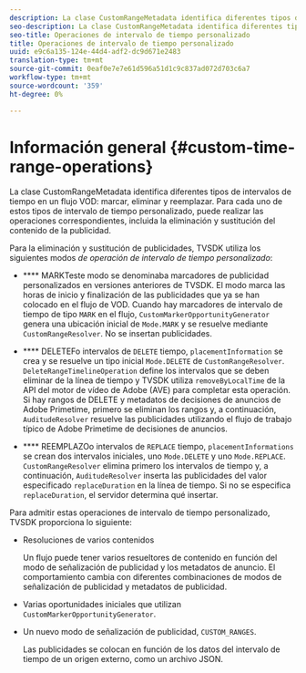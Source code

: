 ```yaml
---
description: La clase CustomRangeMetadata identifica diferentes tipos de intervalos de tiempo en una marca de flujo de VOD, eliminación y reemplazo. Para cada uno de estos tipos de intervalo de tiempo personalizado, puede realizar las operaciones correspondientes, incluida la eliminación y sustitución del contenido de la publicidad.
seo-description: La clase CustomRangeMetadata identifica diferentes tipos de intervalos de tiempo en una marca de flujo de VOD, eliminación y reemplazo. Para cada uno de estos tipos de intervalo de tiempo personalizado, puede realizar las operaciones correspondientes, incluida la eliminación y sustitución del contenido de la publicidad.
seo-title: Operaciones de intervalo de tiempo personalizado
title: Operaciones de intervalo de tiempo personalizado
uuid: e9c6a135-124e-44d4-adf2-dc9d671e2483
translation-type: tm+mt
source-git-commit: 0eaf0e7e7e61d596a51d1c9c837ad072d703c6a7
workflow-type: tm+mt
source-wordcount: '359'
ht-degree: 0%

---
```



# Información general {#custom-time-range-operations}

La clase CustomRangeMetadata identifica diferentes tipos de intervalos de tiempo en un flujo VOD: marcar, eliminar y reemplazar. Para cada uno de estos tipos de intervalo de tiempo personalizado, puede realizar las operaciones correspondientes, incluida la eliminación y sustitución del contenido de la publicidad.

<!--<a id="section_1323C0BAC259424C85A6ACFB48FE77EC"></a>-->

Para la eliminación y sustitución de publicidades, TVSDK utiliza los siguientes modos *de operación de intervalo de tiempo personalizado*:

* **** MARKTeste modo se denominaba marcadores de publicidad personalizados en versiones anteriores de TVSDK. El modo marca las horas de inicio y finalización de las publicidades que ya se han colocado en el flujo de VOD. Cuando hay marcadores de intervalo de tiempo de tipo `MARK` en el flujo, `CustomMarkerOpportunityGenerator` genera una ubicación inicial de `Mode.MARK` y se resuelve mediante `CustomRangeResolver`. No se insertan publicidades.

* **** DELETEFo intervalos de  `DELETE` tiempo,  `placementInformation` se crea y se resuelve un tipo inicial  `Mode.DELETE` de  `CustomRangeResolver`. `DeleteRangeTimelineOperation` define los intervalos que se deben eliminar de la línea de tiempo y TVSDK utiliza  `removeByLocalTime` de la API del motor de vídeo de Adobe (AVE) para completar esta operación. Si hay rangos de DELETE y metadatos de decisiones de anuncios de Adobe Primetime, primero se eliminan los rangos y, a continuación, `AuditudeResolver` resuelve las publicidades utilizando el flujo de trabajo típico de Adobe Primetime de decisiones de anuncios.

* **** REEMPLAZOo intervalos de  `REPLACE` tiempo,  `placementInformations` se crean dos intervalos iniciales, uno  `Mode.DELETE` y uno  `Mode.REPLACE`. `CustomRangeResolver` elimina primero los intervalos de tiempo y, a continuación,  `AuditudeResolver` inserta las publicidades del valor especificado  `replaceDuration` en la línea de tiempo. Si no se especifica `replaceDuration`, el servidor determina qué insertar.

Para admitir estas operaciones de intervalo de tiempo personalizado, TVSDK proporciona lo siguiente:

* Resoluciones de varios contenidos

   Un flujo puede tener varios resueltores de contenido en función del modo de señalización de publicidad y los metadatos de anuncio. El comportamiento cambia con diferentes combinaciones de modos de señalización de publicidad y metadatos de publicidad.
* Varias oportunidades iniciales que utilizan `CustomMarkerOpportunityGenerator`.
* Un nuevo modo de señalización de publicidad, `CUSTOM_RANGES`.

   Las publicidades se colocan en función de los datos del intervalo de tiempo de un origen externo, como un archivo JSON.

